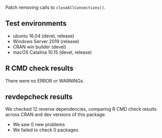 Patch removing calls to `closeAllConnections()`. 

## Test environments
* ubuntu 16.04 (devel, release) 
* Windows Server 2019 (release) 
* CRAN win builder (devel)
* macOS Catalina 10.15 (devel, release)

## R CMD check results
There were no ERROR or WARNINGs. 

## revdepcheck results

We checked 12 reverse dependencies, comparing R CMD check results across CRAN and dev versions of this package.

 * We saw 0 new problems
 * We failed to check 0 packages
